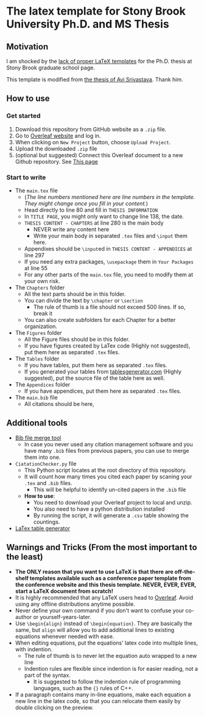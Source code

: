 # The latex template for Stony Brook University Ph.D. and MS Thesis

## Motivation 

I am shocked by the [lack of proper LaTeX templates](https://grad.stonybrook.edu/_data/documents/forms/2020-forms/Dissertation_template-PHD_EW.pdf) for the Ph.D. thesis at Stony Brook graduate school page. 

This template is modified from [the thesis of Avi Srivastava](https://github.com/k3yavi/thesis). Thank him.

## How to use

### Get started
1. Download this repository from GitHub website as a `.zip` file.
2. Go to [Overleaf website](https://www.overleaf.com/) and log in.
3. When clicking on `New Project` button, choose `Upload Project`.
4. Upload the downloaded `.zip` file
5. (optional but suggested) Connect this Overleaf document to a new Github repository. See [This page](https://www.overleaf.com/learn/how-to/How_do_I_connect_an_Overleaf_project_with_a_repo_on_GitHub,_GitLab_or_BitBucket%3F)

### Start to write
- The `main.tex` file
    - (*The line numbers mentioned here are line numbers in the template. They might change once you fill in your content.*)
    - Head directly to line 80 and fill in `THESIS INFORMATION`
    - In `TITLE PAGE`, you might only want to change line 138, the date.
    - `THESIS CONTENT - CHAPTERS` at line 280 is the main body
        - NEVER write any content here
        - Write your main body in separated `.tex` files and `\input` them here.
    - Appendixes should be `\input`ed in `THESIS CONTENT - APPENDICES` at line 297
    - If you need any extra packages, `\usepackage` them in `Your Packages` at line 55
    - For any other parts of the `main.tex` file, you need to modify them at your own risk.
- The `Chapters` folder
    - All the text parts should be in this folder.
    - You can divide the text by `\chapter` or `\section`
        - The rule of thumb is a file should not exceed 500 lines. If so, break it
    - You can also create subfolders for each Chapter for a better organization.
- The `Figures` folder
    - All the Figure files should be in this folder.
    - If you have figures created by LaTex code (Highly not suggested), put them here as separated `.tex` files.
- The `Tables` folder
    - If you have tables, put them here as separated `.tex` files.
    - If you generated your tables from [tablesgenerator.com](https://www.tablesgenerator.com/) (Highly suggested), put the source file of the table here as well.
- The `Appendices` folder
    - If you have appendices, put them here as separated `.tex` files.
- The `main.bib` file
    - All citations should be here,

## Additional tools
- [Bib file merge tool](https://urfdvw.github.io/bibmerge/)
    - In case you never used any citation management software and you have many `.bib` files from previous papers, you can use to merge them into one.
- `CiatationChecker.py` file
    - This Python script locates at the root directory of this repository.
    - It will count how many times you cited each paper by scaning your `.tex` and `.bib` files.
        - This will be helpful to identify un-cited papers in the `.bib` file
    - **How to use**: 
        - You need to download your Overleaf project to local and unzip.
        - You also need to have a python distribution installed
        - By running the script, it will generate a `.csv` table showing the countings.
- [LaTex table generator](https://www.tablesgenerator.com/)


## Warnings and Tricks (From the most important to the least)
- **The ONLY reason that you want to use LaTeX is that there are off-the-shelf templates available such as a conference paper template from the conference website and this thesis template. NEVER, EVER, EVER, start a LaTeX document from scratch!**
- It is highly recommended that any LaTeX users head to [Overleaf](https://www.overleaf.com/). Avoid using any offline distributions anytime possible.
- Never define your own command if you don't want to confuse your co-author or yourself-years-later.
- Use `\begin{align}` instead of `\begin{equation}`. They are basically the same, but `align` will allow you to add additional lines to existing equations whenever needed with ease.
- When editing equations, put the equations' latex code into multiple lines, with indention.
    - The rule of thumb is to never let the equation auto wrapped to a new line
    - Indention rules are flexible since indention is for easier reading, not a part of the syntax.
        - It is suggested to follow the indention rule of programming languages, such as the `{}` rules of C++.
- If a paragraph contains many in-line equations, make each equation a new line in the latex code, so that you can relocate them easily by double clicking on the preview.